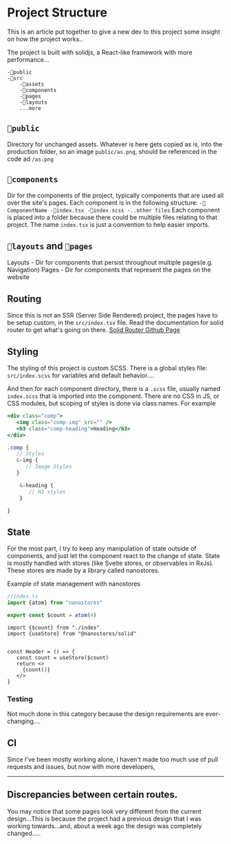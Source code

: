 # Project Structure

This is an article put together to give a new dev to this project some insight on how the project works..

The project is built with solidjs, a React-like framework with more performance...

```
-📁public
-📁src
	-📁assets
	-📁components
	-📁pages
	-📁layouts
	...more

```

## `📁public`
Directory for unchanged assets. Whatever is here gets copied as is, into the production folder, so an image `public/as.png`, should be referenced in the code ad `/as.png`

## `📁components`
Dir for the components of the project, typically components that are used all over the site's pages. Each component is in the following structure:
	```
		-📁ComponentName
			-📄index.tsx
			-📄index.scss
			-..other files
	```
Each component is placed into a folder because there could be multiple files relating to that project. The name `index.tsx` is just a convention to help easier imports. 

## `📁layouts` and `📁pages`
Layouts - Dir for components that persist throughout multiple pages(e.g. Navigation)
Pages - Dir for components that represent the pages on the website

## Routing
Since this is not an SSR (Server Side Rendered) project, the pages have to be setup custom, in the `src/index.tsx` file. Read the documentation for solid router to get what's going on there. [Solid Router Github Page](https://github.com/solidjs/solid-router)

## Styling
The styling of this project is custom SCSS. There is a global styles file: `src/index.scss` for variables and default behavior....

And then for each component directory, there is a `.scss` file, usually named `index.scss` that is imported into the component. There are no CSS in JS, or CSS modules, but scoping of styles is done via class names. For example


```jsx
<div class="comp">
   <img class="comp-img" src="" />
   <h3 class="comp-heading">Heading</h3>
</div>
```

```scss
.comp {
   // Styles
   &-img {
      // Image Styles
   }

    &-heading {
       // H3 styles
    }

}
```

## State
For the most part, I try to keep any manipulation of state outside of components, and just let the component react to the change of state. State is mostly handled with stores (like Svelte stores, or observables in RxJs). These stores are made by a library called nanostores. 

Example of state management with nanostores 

```ts
//index.ts
import {atom} from "nanostores"

export const $count = atom(4)
```

```tsx
import {$count} from "./index"
import {useStore} from "@nanostores/solid"


const Header = () => {
   const count = useStore($count)
   return <>
     {count()}
   </>
}
```

### Testing
Not much done in this category because the design requirements are ever-changing....


## CI
Since I've been mostly working alone, I haven't made too much use of pull requests and issues, but now with more developers, 



---

## Discrepancies between certain routes.

You may notice that some pages look very different from the current design...This is because the project had a previous design that I was working towards...and, about a week ago the design was completely changed.....

